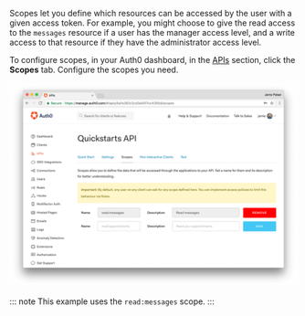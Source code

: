 Scopes let you define which resources can be accessed by the user with a given access token. For example, you might choose to give the read access to the `messages` resource if a user has the manager access level, and a write access to that resource if they have the administrator access level. 

To configure scopes, in your Auth0 dashboard, in the [APIs](${manage_url}/#/apis) section, click the **Scopes** tab. Configure the scopes you need.

![Configure Scopes](/media/articles/server-apis/configure-scopes.png)

::: note
This example uses the `read:messages` scope.
:::
